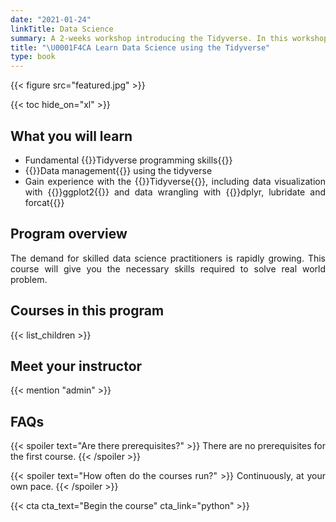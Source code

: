 ```yaml
---
date: "2021-01-24"
linkTitle: Data Science
summary: A 2-weeks workshop introducing the Tidyverse. In this workshop, you will learn how to read data with readr, readxl and haven, how to tidy and transform data with Tidyr, dplyr, lubridate and forcats, and how to produce high quality visualization with ggplot2. You will also learn how to build model with broom and tidymodel and then how to produce report with rmarkdown.
title: "\U0001F4CA Learn Data Science using the Tidyverse"
type: book
---
```


{{< figure src="featured.jpg" >}}

{{< toc hide_on="xl" >}}

## What you will learn

- Fundamental {{<hl>}}Tidyverse programming skills{{</hl>}}
- {{<hl>}}Data management{{</hl>}} using the tidyverse
- Gain experience with the {{<hl>}}Tidyverse{{</hl>}}, including data visualization with {{<hl>}}ggplot2{{</hl>}} and data wrangling with {{<hl>}}dplyr, lubridate and forcat{{</hl>}}

## Program overview

The demand for skilled data science practitioners is rapidly growing. This course will give you the necessary skills required to solve real world problem. 

## Courses in this program

{{< list_children >}}

## Meet your instructor

{{< mention "admin" >}}

## FAQs

{{< spoiler text="Are there prerequisites?" >}}
There are no prerequisites for the first course.
{{< /spoiler >}}

{{< spoiler text="How often do the courses run?" >}}
Continuously, at your own pace.
{{< /spoiler >}}

{{< cta cta_text="Begin the course" cta_link="python" >}}


<style>
body{
text-align: justify}
</style>

